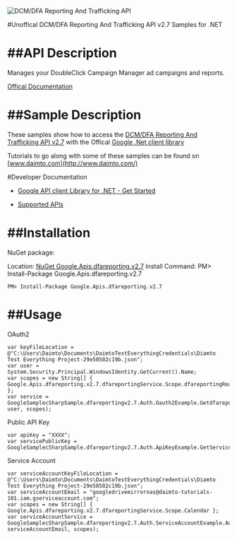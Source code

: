 ﻿![DCM/DFA Reporting And Trafficking API](https://www.google.com/images/icons/product/doubleclick-32.gif)

#Unoffical DCM/DFA Reporting And Trafficking API v2.7 Samples for .NET  

##API Description
=============

Manages your DoubleClick Campaign Manager ad campaigns and reports.

[Offical Documentation](https://developers.google.com/doubleclick-advertisers/)

##Sample Description
=============

These samples show how to access the [DCM/DFA Reporting And Trafficking API v2.7](https://developers.google.com/doubleclick-advertisers/) with the Offical [Google .Net client library](https://github.com/google/google-api-dotnet-client)

Tutorials to go along with some of these samples can be found on [www.daimto.com](http://www.daimto.com/)

#Developer Documentation

* [Google API client Library for .NET - Get Started](https://developers.google.com/api-client-library/dotnet/get_started)

* [Supported APIs](https://developers.google.com/api-client-library/dotnet/apis/)

##Installation
=================================

NuGet package:

Location: [NuGet Google.Apis.dfareporting.v2.7](https://www.nuget.org/packages/Google.Apis.dfareporting.v2.7)
Install Command: PM>  Install-Package Google.Apis.dfareporting.v2.7

```
PM> Install-Package Google.Apis.dfareporting.v2.7
```

##Usage
=================================

OAuth2
```
var keyFileLocation = @"C:\Users\Daimto\Documents\DaimtoTestEverythingCredentials\Diamto Test Everything Project-29e50502c19b.json";
var user = System.Security.Principal.WindowsIdentity.GetCurrent().Name;
var scopes = new String[] { Google.Apis.dfareporting.v2.7.dfareportingService.Scope.dfareportingReadonly };
var service = GoogleSamplecSharpSample.dfareportingv2.7.Auth.Oauth2Example.GetdfareportingService(keyFileLocation, user, scopes);
```
Public API Key
```
var apiKey = "XXXX";
var servicePublicKey = GoogleSamplecSharpSample.dfareportingv2.7.Auth.ApiKeyExample.GetService(apiKey);
```
Service Account
```
var serviceAccountKeyFileLocation = @"C:\Users\Daimto\Documents\DaimtoTestEverythingCredentials\Diamto Test Everything Project-29e50502c19b.json";
var serviceAccountEmail = "googledrivemirrornas@daimto-tutorials-101.iam.gserviceaccount.com";
var scopes = new String[] { Google.Apis.dfareporting.v2.7.dfareportingService.Scope.Calendar };            
var serviceAccountService = GoogleSamplecSharpSample.dfareportingv2.7.Auth.ServiceAccountExample.AuthenticateServiceAccount(serviceAccountKeyFileLocation, serviceAccountEmail, scopes);
```
